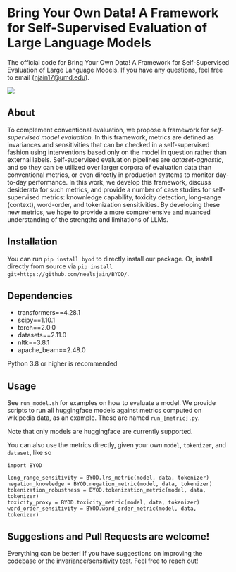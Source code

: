 # Bring Your Own Data! A Framework for Self-Supervised Evaluation of Large Language Models

The official code for Bring Your Own Data! A Framework for Self-Supervised Evaluation of Large Language Models.
If you have any questions, feel free to email (<njain17@umd.edu>).


<img src="images/Teaser.png">
<!-- ![Overview of the Self-Supervised Evaluation (SSE)](teaser.png) -->

## About
To complement conventional evaluation, we propose a framework for _self-supervised model evaluation_. In this framework, metrics are defined as invariances and sensitivities that can be checked in a self-supervised fashion using interventions based only on the model in question rather than external labels. Self-supervised evaluation pipelines are _dataset-agnostic_, and so they can be utilized over larger corpora of evaluation data than conventional metrics, or even directly in production systems to monitor day-to-day performance. In this work, we develop this framework, discuss desiderata for such metrics, and provide a number of case studies for self-supervised metrics: knownledge capability, toxicity detection, long-range (context), word-order, and tokenization sensitivities. By developing these new metrics, we hope to provide a more comprehensive and nuanced understanding of the strengths and limitations of LLMs.

## Installation

You can run `pip install byod` to directly install our package. Or, install directly from source via `pip install git+https://github.com/neelsjain/BYOD/`.

## Dependencies

* transformers==4.28.1
* scipy==1.10.1
* torch==2.0.0
* datasets==2.11.0
* nltk==3.8.1
* apache_beam==2.48.0

Python 3.8 or higher is recommended

## Usage

See `run_model.sh` for examples on how to evaluate a model. We provide scripts to run all huggingface models against metrics computed on wikipedia data, as an example. These are named `run_[metric].py`.

Note that only models are huggingface are currently supported.


You can also use the metrics directly, given your own `model`, `tokenizer`, and `dataset`, like so
```
import BYOD

long_range_sensitivity = BYOD.lrs_metric(model, data, tokenizer)
negation_knowledge = BYOD.negation_metric(model, data, tokenizer)
tokenization_robustness = BYOD.tokenization_metric(model, data, tokenizer)
toxicity_proxy = BYOD.toxicity_metric(model, data, tokenizer)
word_order_sensitivity = BYOD.word_order_metric(model, data, tokenizer)
```


## Suggestions and Pull Requests are welcome!
Everything can be better! If you have suggestions on improving the codebase or the invariance/sensitivity test. Feel free to reach out!
